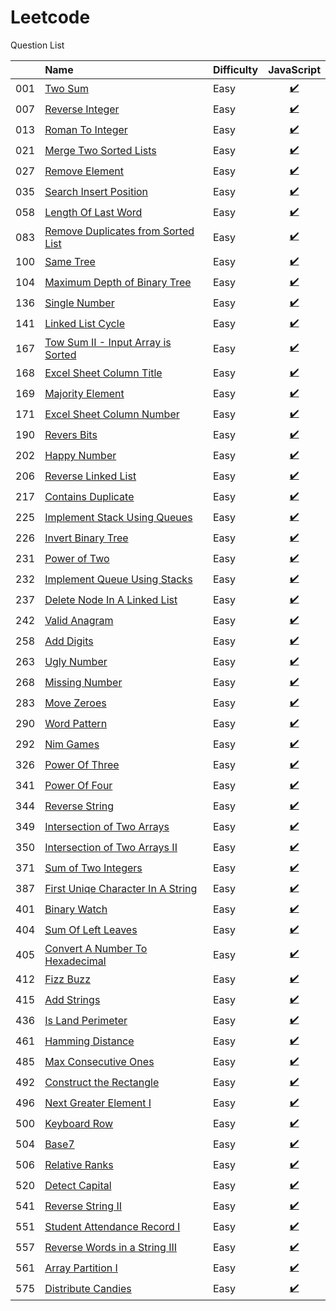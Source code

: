 # Leetcode
Question List

| |Name|Difficulty| JavaScript |
|---|:----|:----|:---:
001|[Two Sum](https://leetcode.com/problems/two-sum/?tab=Description)|Easy|[:heavy_check_mark:](https://github.com/lon-yang/leetcode/blob/master/001_TwoSum.js)
007|[Reverse Integer](https://leetcode.com/problems/reverse-integer/?tab=Description)|Easy|[:heavy_check_mark:](https://github.com/lon-yang/leetcode/blob/master/007_ReverseInteger.js)
013|[Roman To Integer](https://leetcode.com/problems/roman-to-integer/?tab=Description)|Easy|[:heavy_check_mark:](https://github.com/lon-yang/leetcode/blob/master/013_RomanToInteger.js)
021|[Merge Two Sorted Lists](https://leetcode.com/problems/merge-two-sorted-lists/#/description)|Easy|[:heavy_check_mark:](https://github.com/lon-yang/leetcode/blob/master/021_MergeTwoSortedLosts.js)
027|[Remove Element](https://leetcode.com/problems/remove-element/#/description)|Easy|[:heavy_check_mark:](https://github.com/lon-yang/leetcode/blob/master/027_RemoveElement.js)
035|[Search Insert Position](https://leetcode.com/problems/search-insert-position/#/description)|Easy|[:heavy_check_mark:](https://github.com/lon-yang/leetcode/blob/master/035_SearchInsertPosition.js)
058|[Length Of Last Word](https://leetcode.com/problems/length-of-last-word/#/description)|Easy|[:heavy_check_mark:](https://github.com/lon-yang/leetcode/blob/master/058_LengthOfLastWord.js)
083|[Remove Duplicates from Sorted List](https://leetcode.com/problems/remove-duplicates-from-sorted-list/#/description)|Easy|[:heavy_check_mark:](https://github.com/lon-yang/leetcode/blob/master/083_RemoveDuplicatesFromSortedList.js)
100|[Same Tree](https://leetcode.com/problems/same-tree/?tab=Description)|Easy|[:heavy_check_mark:](https://github.com/lon-yang/leetcode/blob/master/100_SameTree.js)
104|[Maximum Depth of Binary Tree](https://leetcode.com/problems/maximum-depth-of-binary-tree/?tab=Description#/description)|Easy|[:heavy_check_mark:](https://github.com/lon-yang/leetcode/blob/master/104_MaximunDepthOfBinaryTree.js)
136|[Single Number](https://leetcode.com/problems/single-number/?tab=Description)|Easy|[:heavy_check_mark:](https://github.com/lon-yang/leetcode/blob/master/136_SingleNumber.js)
141|[Linked List Cycle](https://leetcode.com/problems/linked-list-cycle/#/description)|Easy|[:heavy_check_mark:](https://github.com/lon-yang/leetcode/blob/master/141_LinkedListCycle.js)
167|[Tow Sum II - Input Array is Sorted](https://leetcode.com/problems/two-sum-ii-input-array-is-sorted/#/description)|Easy|[:heavy_check_mark:](https://github.com/lon-yang/leetcode/blob/master/167_TwoSumII_InputArrayIsSorted.js)
168|[Excel Sheet Column Title](https://leetcode.com/problems/excel-sheet-column-title/?tab=Description)|Easy|[:heavy_check_mark:](https://github.com/lon-yang/leetcode/blob/master/168_ExcelSheetColumnTitle.js)
169|[Majority Element](https://leetcode.com/problems/majority-element/?tab=Description)|Easy|[:heavy_check_mark:](https://github.com/lon-yang/leetcode/blob/master/169_MajorityElement.js)
171|[Excel Sheet Column Number](https://leetcode.com/problems/excel-sheet-column-number/?tab=Description)|Easy|[:heavy_check_mark:](https://github.com/lon-yang/leetcode/blob/master/171_ExcelSheetColumnNumber.js)
190|[Revers Bits](https://leetcode.com/problems/reverse-bits/#/description)|Easy|[:heavy_check_mark:](https://github.com/lon-yang/leetcode/blob/master/190_ReverseBits.js)
202|[Happy Number](https://leetcode.com/problems/happy-number/#/description)|Easy|[:heavy_check_mark:](https://github.com/lon-yang/leetcode/blob/master/202_HappyNumber.js)
206|[Reverse Linked List](https://leetcode.com/problems/reverse-linked-list/#/description)|Easy|[:heavy_check_mark:](https://github.com/lon-yang/leetcode/blob/master/206_ReverseLinkedList.js)
217|[Contains Duplicate](https://leetcode.com/problems/contains-duplicate/#/description)|Easy|[:heavy_check_mark:](https://github.com/lon-yang/leetcode/blob/master/217_ContainsDuplicate.js)
225|[Implement Stack Using Queues](https://leetcode.com/problems/implement-stack-using-queues/#/description)|Easy|[:heavy_check_mark:](https://github.com/lon-yang/leetcode/blob/master/225_ImplementStackUsingQueues.js)
226|[Invert Binary Tree](https://leetcode.com/problems/invert-binary-tree/#/description)|Easy|[:heavy_check_mark:](https://github.com/lon-yang/leetcode/blob/master/226_InvertBinaryTree.js)
231|[Power of Two](https://leetcode.com/problems/power-of-two/#/description)|Easy|[:heavy_check_mark:](https://github.com/lon-yang/leetcode/blob/master/231_PowerOfTwo.js)
232|[Implement Queue Using Stacks](https://leetcode.com/problems/implement-queue-using-stacks/#/description)|Easy|[:heavy_check_mark:](https://github.com/lon-yang/leetcode/blob/master/232_ImplementQueueUsingStack.js)
237|[Delete Node In A Linked List](https://leetcode.com/problems/delete-node-in-a-linked-list/#/description)|Easy|[:heavy_check_mark:](https://github.com/lon-yang/leetcode/blob/master/237_DeleteNodeInALinkedList.js)
242|[Valid Anagram](https://leetcode.com/problems/valid-anagram/#/description)|Easy|[:heavy_check_mark:](https://github.com/lon-yang/leetcode/blob/master/242_ValidAnagram.js)
258|[Add Digits](https://leetcode.com/problems/add-digits/?tab=Description)|Easy|[:heavy_check_mark:](https://github.com/lon-yang/leetcode/blob/master/258_AddDigits.js)
263|[Ugly Number](https://leetcode.com/problems/ugly-number/#/description)|Easy|[:heavy_check_mark:](https://github.com/lon-yang/leetcode/blob/master/263_UglyNumber.js)
268|[Missing Number](https://leetcode.com/problems/missing-number/?tab=Description)|Easy|[:heavy_check_mark:](https://github.com/lon-yang/leetcode/blob/master/268_MissingNumber.js)
283|[Move Zeroes](https://leetcode.com/problems/move-zeroes/#/description)|Easy|[:heavy_check_mark:](https://github.com/lon-yang/leetcode/blob/master/283_MoveZeroes.js)
290|[Word Pattern](https://leetcode.com/problems/word-pattern/#/description)|Easy|[:heavy_check_mark:](https://github.com/lon-yang/leetcode/blob/master/290_WordPattern.js)
292|[Nim Games](https://leetcode.com/problems/nim-game/?tab=Description)|Easy|[:heavy_check_mark:](https://github.com/lon-yang/leetcode/blob/master/292_NimGame.js)
326|[Power Of Three](https://leetcode.com/problems/power-of-three/#/description)|Easy|[:heavy_check_mark:](https://github.com/lon-yang/leetcode/blob/master/326_PowerOfThree.js)
341|[Power Of Four](https://leetcode.com/problems/power-of-four/#/description)|Easy|[:heavy_check_mark:](https://github.com/lon-yang/leetcode/blob/master/342_PowerOfFour.js)
344|[Reverse String](https://leetcode.com/problems/reverse-string/?tab=Description)|Easy|[:heavy_check_mark:](https://github.com/lon-yang/leetcode/blob/master/344_ReverseString.js)
349|[Intersection of Two Arrays](https://leetcode.com/problems/intersection-of-two-arrays/?tab=Description)|Easy|[:heavy_check_mark:](https://github.com/lon-yang/leetcode/blob/master/349_IntersectionofTwoArrays.js)
350|[Intersection of Two Arrays II](https://leetcode.com/problems/intersection-of-two-arrays-ii/#/description)|Easy|[:heavy_check_mark:](https://github.com/lon-yang/leetcode/blob/master/350_IntersectionOfTwoArraysII.js)
371|[Sum of Two Integers](https://leetcode.com/problems/sum-of-two-integers/?tab=Description)|Easy|[:heavy_check_mark:](https://github.com/lon-yang/leetcode/blob/master/371_SumofTwoIntegers.js)
387|[First Uniqe Character In A String](https://leetcode.com/problems/first-unique-character-in-a-string/#/description)|Easy|[:heavy_check_mark:](https://github.com/lon-yang/leetcode/blob/master/387_FirstUniqueCharacterInAString.js)
401|[Binary Watch](https://leetcode.com/problems/binary-watch/#/description)|Easy|[:heavy_check_mark:](https://github.com/lon-yang/leetcode/blob/master/401_BinaryWatch.js)
404|[Sum Of Left Leaves](https://leetcode.com/problems/sum-of-left-leaves/?tab=Description)|Easy|[:heavy_check_mark:](https://github.com/lon-yang/leetcode/blob/master/404_SumOfLeftLeaves.js)
405|[Convert A Number To Hexadecimal](https://leetcode.com/problems/convert-a-number-to-hexadecimal/#/description)|Easy|[:heavy_check_mark:](https://github.com/lon-yang/leetcode/blob/master/405_ConvertANumberToHexadecimal.js)
412|[Fizz Buzz](https://leetcode.com/problems/fizz-buzz/?tab=Description)|Easy|[:heavy_check_mark:](https://github.com/lon-yang/leetcode/blob/master/412_FizzBuzz.js)
415|[Add Strings](https://leetcode.com/problems/add-strings/#/description)|Easy|[:heavy_check_mark:](https://github.com/lon-yang/leetcode/blob/master/415_AddStrings.js)
436|[Is Land Perimeter](https://leetcode.com/problems/island-perimeter/?tab=Description)|Easy|[:heavy_check_mark:](https://github.com/lon-yang/leetcode/blob/master/436_IslandPerimeter.js)
461|[Hamming Distance](https://leetcode.com/problems/hamming-distance/?tab=Description)|Easy|[:heavy_check_mark:](https://github.com/lon-yang/leetcode/blob/master/461_HammingDistance.js)
485|[Max Consecutive Ones](https://leetcode.com/problems/max-consecutive-ones/?tab=Description)|Easy|[:heavy_check_mark:](https://github.com/lon-yang/leetcode/blob/master/485_MaxConsecutiveOnes.js)
492|[Construct the Rectangle](https://leetcode.com/problems/construct-the-rectangle/#/description)|Easy|[:heavy_check_mark:](https://github.com/lon-yang/leetcode/blob/master/492_ConstructTheRectangle.js)
496|[Next Greater Element I](https://leetcode.com/problems/next-greater-element-i/#/description)|Easy|[:heavy_check_mark:](https://github.com/lon-yang/leetcode/blob/master/496_NextGreaterElementI.js)
500|[Keyboard Row](https://leetcode.com/problems/keyboard-row/?tab=Description)|Easy|[:heavy_check_mark:](https://github.com/lon-yang/leetcode/blob/master/500_KeyboardRow.js)
504|[Base7](https://leetcode.com/problems/base-7/?tab=Description)|Easy|[:heavy_check_mark:](https://github.com/lon-yang/leetcode/blob/master/504_Base7.js)
506|[Relative Ranks](https://leetcode.com/problems/relative-ranks/?tab=Description)|Easy|[:heavy_check_mark:](https://github.com/lon-yang/leetcode/blob/master/506_RelativeRanks.js)
520|[Detect Capital](https://leetcode.com/problems/relative-ranks/?tab=Description)|Easy|[:heavy_check_mark:](https://github.com/lon-yang/leetcode/blob/master/520_DetectCapital.js)
541|[Reverse String II](https://leetcode.com/problems/reverse-string-ii/#/description)|Easy|[:heavy_check_mark:](https://github.com/lon-yang/leetcode/blob/master/541_ReverseStringII.js)
551|[Student Attendance Record I](https://leetcode.com/problems/student-attendance-record-i/#/description)|Easy|[:heavy_check_mark:](https://github.com/lon-yang/leetcode/blob/master/551_StudentAttendanceRecordI.js)
557|[Reverse Words in a String III](https://leetcode.com/problems/reverse-words-in-a-string-iii/#/description)|Easy|[:heavy_check_mark:](https://github.com/lon-yang/leetcode/blob/master/557_ReverseWordsInAStringIII.js)
561|[Array Partition I](https://leetcode.com/problems/array-partition-i/#/description)|Easy|[:heavy_check_mark:](https://github.com/lon-yang/leetcode/blob/master/561_ArrayPartitionI.js)
575|[Distribute Candies](https://leetcode.com/problems/distribute-candies/#/description)|Easy|[:heavy_check_mark:](https://github.com/lon-yang/leetcode/blob/master/575_DistributeCandies.js)